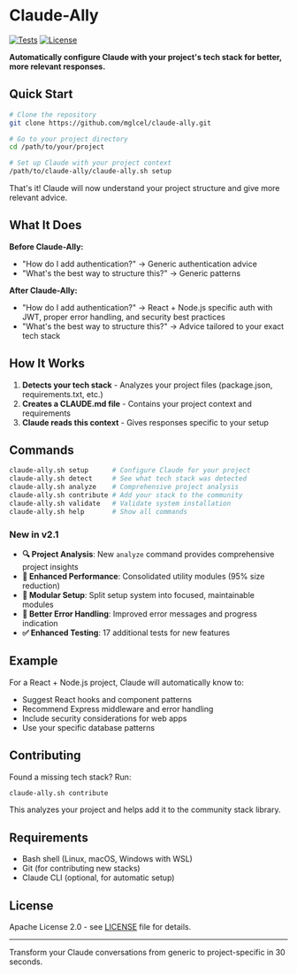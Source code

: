 # Claude-Ally

[![Tests](https://github.com/mglcel/claude-ally/actions/workflows/test-fixed.yml/badge.svg)](https://github.com/mglcel/claude-ally/actions/workflows/test-fixed.yml)
[![License](https://img.shields.io/badge/License-Apache%202.0-blue.svg)](https://opensource.org/licenses/Apache-2.0)

**Automatically configure Claude with your project's tech stack for better, more relevant responses.**

## Quick Start

```bash
# Clone the repository
git clone https://github.com/mglcel/claude-ally.git

# Go to your project directory
cd /path/to/your/project

# Set up Claude with your project context
/path/to/claude-ally/claude-ally.sh setup
```

That's it! Claude will now understand your project structure and give more relevant advice.

## What It Does

**Before Claude-Ally:**
- "How do I add authentication?" → Generic authentication advice
- "What's the best way to structure this?" → Generic patterns

**After Claude-Ally:**
- "How do I add authentication?" → React + Node.js specific auth with JWT, proper error handling, and security best practices
- "What's the best way to structure this?" → Advice tailored to your exact tech stack

## How It Works

1. **Detects your tech stack** - Analyzes your project files (package.json, requirements.txt, etc.)
2. **Creates a CLAUDE.md file** - Contains your project context and requirements
3. **Claude reads this context** - Gives responses specific to your setup

## Commands

```bash
claude-ally.sh setup      # Configure Claude for your project
claude-ally.sh detect     # See what tech stack was detected
claude-ally.sh analyze    # Comprehensive project analysis
claude-ally.sh contribute # Add your stack to the community
claude-ally.sh validate   # Validate system installation
claude-ally.sh help       # Show all commands
```

### New in v2.1
- **🔍 Project Analysis**: New `analyze` command provides comprehensive project insights
- **🚀 Enhanced Performance**: Consolidated utility modules (95% size reduction)
- **🧩 Modular Setup**: Split setup system into focused, maintainable modules
- **🔧 Better Error Handling**: Improved error messages and progress indication
- **✅ Enhanced Testing**: 17 additional tests for new features

## Example

For a React + Node.js project, Claude will automatically know to:
- Suggest React hooks and component patterns
- Recommend Express middleware and error handling
- Include security considerations for web apps
- Use your specific database patterns

## Contributing

Found a missing tech stack? Run:
```bash
claude-ally.sh contribute
```

This analyzes your project and helps add it to the community stack library.

## Requirements

- Bash shell (Linux, macOS, Windows with WSL)
- Git (for contributing new stacks)
- Claude CLI (optional, for automatic setup)

## License

Apache License 2.0 - see [LICENSE](LICENSE) file for details.

---

Transform your Claude conversations from generic to project-specific in 30 seconds.